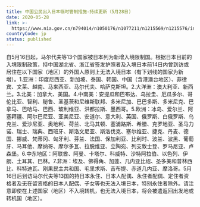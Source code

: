 ```yaml
---
title: 中国公民出入日本临时管制措施-持续更新（5月28日)
date: 2020-05-28
link: >-
  https://www.nia.gov.cn/n794014/n1050176/n1077211/n1215569/n1215576/index.html
countryCode: jp
status: published
---
```

自5月16日起，马尔代夫等13个国家被日本列为新增入境限制国。根据日本目前的入境限制政策，持中国湖北省、浙江省签发护照者及入境日本前14日内曾到访或居住在以下国家（地区）的外国人原则上无法入境日本（有下划线的国家为新增）。1.亚洲：印度尼西亚、新加坡、泰国、韩国、中国（含港澳台地区）、菲律宾、文莱、越南、马来西亚、马尔代夫、哈萨克斯坦。2.大洋洲：澳大利亚、新西兰。3.北美：加拿大、美国。4.中南美：安提瓜和巴布达、乌拉圭、厄瓜多尔、哥伦比亚、智利、秘鲁、圣基茨和尼维斯联邦、多米尼加、巴巴多斯、多米尼克、巴拿马、巴哈马、巴西、玻利维亚、洪都拉斯、墨西哥。5.欧洲：冰岛、爱尔兰、阿塞拜疆、阿尔巴尼亚、亚美尼亚、安道尔、意大利、英国、俄罗斯、白俄罗斯、乌克兰、爱沙尼亚、奥地利、荷兰、北马其顿、塞浦路斯、希腊、克罗地亚、圣马力诺、瑞士、瑞典、西班牙、斯洛文尼亚、斯洛伐克、塞尔维亚、捷克、丹麦、德国、挪威、梵蒂冈、匈牙利、芬兰、法国、保加利亚、比利时、波兰、波黑、葡萄牙、马耳他、摩纳哥、摩尔多瓦、拉脱维亚、立陶宛、列支敦士登、罗马尼亚、卢森堡。6.中东地区：阿联酋、阿曼、卡塔尔、科威特、沙特阿拉伯、以色列、伊朗、土耳其、巴林。7.非洲：埃及、佛得角、加蓬、几内亚比绍、圣多美和普林西比、科特迪瓦、刚果民主共和国、毛里求斯、吉布提、赤道几内亚、摩洛哥。5月16日后到访马尔代夫等13国的持日本永住、日本人配偶、永住者配偶、定住者资格者及无在留资格的日本人配偶、子女等也无法入境日本，特别永住者除外。请注意即使在上述国家（地区）不入境转机，也无法入境日本，将会被遣返回出发地或转机国（地区）。
